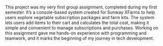 This project was my very first group assignment, completed during my first semester. It’s a console-based system created for Sunway XFarms to help users explore vegetable subscription packages and farm kits. The system lets users add items to their cart and calculates the total cost, making it simple and convenient to manage subscriptions and purchases. Working on this assignment gave me hands-on experience with programming and teamwork, and it marks the beginning of my journey in tech development.
